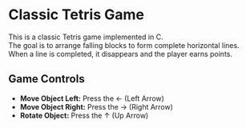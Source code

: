 # Classic Tetris Game

This is a classic Tetris game implemented in C.  
The goal is to arrange falling blocks to form complete horizontal lines.  
When a line is completed, it disappears and the player earns points.

## Game Controls
- **Move Object Left:** Press the ← (Left Arrow)
- **Move Object Right:** Press the → (Right Arrow)
- **Rotate Object:** Press the ↑ (Up Arrow)

